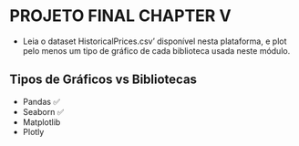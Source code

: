 # PROJETO FINAL CHAPTER V

- Leia o dataset HistoricalPrices.csv’ disponível nesta plataforma, e plot pelo menos um tipo de gráfico de cada biblioteca usada neste módulo.

## Tipos de Gráficos vs Bibliotecas


- Pandas ✅
- Seaborn ✅
- Matplotlib
- Plotly